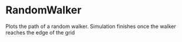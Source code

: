 # RandomWalker

Plots the path of a random walker. Simulation finishes once the walker 
reaches the edge of the grid 
